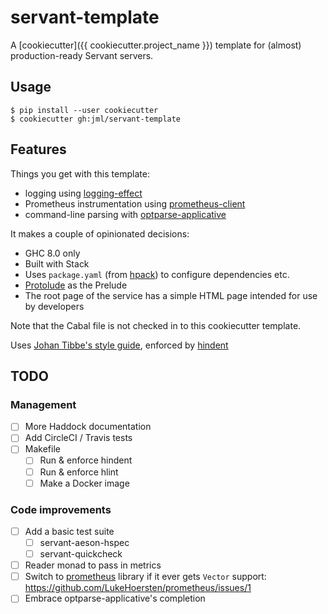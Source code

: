 # servant-template

A [cookiecutter]({{ cookiecutter.project_name }}) template for
(almost) production-ready Servant servers.

## Usage

```
$ pip install --user cookiecutter
$ cookiecutter gh:jml/servant-template
```

## Features

Things you get with this template:

* logging using [logging-effect](http://hackage.haskell.org/package/logging-effect)
* Prometheus instrumentation using [prometheus-client](https://hackage.haskell.org/package/prometheus-client)
* command-line parsing with [optparse-applicative](https://hackage.haskell.org/package/optparse-applicative)

It makes a couple of opinionated decisions:

* GHC 8.0 only
* Built with Stack
* Uses `package.yaml`
  (from [hpack](https://hackage.haskell.org/package/hpack)) to configure
  dependencies etc.
* [Protolude](https://github.com/sdiehl/protolude) as the Prelude
* The root page of the service has a simple HTML page intended for use by
  developers

Note that the Cabal file is not checked in to this cookiecutter template.

Uses [Johan Tibbe's style guide](https://github.com/tibbe/haskell-style-guide/blob/master/haskell-style.md), enforced by [hindent](https://github.com/chrisdone/hindent)

## TODO

### Management

- [ ] More Haddock documentation
- [ ] Add CircleCI / Travis tests
- [ ] Makefile
  - [ ] Run & enforce hindent
  - [ ] Run & enforce hlint
  - [ ] Make a Docker image

### Code improvements

- [ ] Add a basic test suite
  - [ ] servant-aeson-hspec
  - [ ] servant-quickcheck
- [ ] Reader monad to pass in metrics
- [ ] Switch to [prometheus](https://hackage.haskell.org/package/prometheus)
  library if it ever gets `Vector` support:
  https://github.com/LukeHoersten/prometheus/issues/1
- [ ] Embrace optparse-applicative's completion
